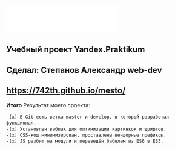 ![Alt-mesto](./images/logo.svg)
## Учебный проект Yandex.Praktikum
## Сделал: Степанов Александр web-dev
## __https://742th.github.io/mesto/__

**Итого**
Результат моего проекта:

    -[x] В Git есть ветка master и develop, в которой разработал функционал.
    -[x] Установлен вебпак для оптимизации картинкок и шрифтов.
    -[x] CSS-код минимизирован, проставлены вендорные префиксы.
    -[x] JS разбит на модули и переведён бабелем из ES6 в ES5.